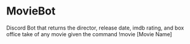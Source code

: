 # MovieBot
Discord Bot that returns the director, release date, imdb rating, and box office take of any movie given the command !movie [Movie Name]
